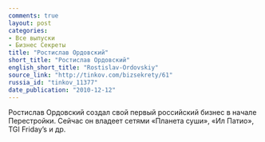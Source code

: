 ```yaml
---
comments: true
layout: post
categories:
- Все выпуски
- Бизнес Секреты
title: "Ростислав Ордовский"
short_title: "Ростислав Ордовский"
english_short_title: "Rostislav-Ordovskiy"
source_link: "http://tinkov.com/bizsekrety/61"
russia_id: "tinkov_11377"
date_publication: "2010-12-12"
---
```

Ростислав Ордовский создал свой первый российский бизнес в начале Перестройки. Сейчас он владеет сетями «Планета суши», «Ил Патио», TGI Friday’s и др.
